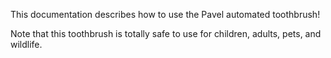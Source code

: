 This documentation describes how to use the Pavel automated toothbrush!

Note that this toothbrush is totally safe to use for children, adults, pets, and wildlife.
